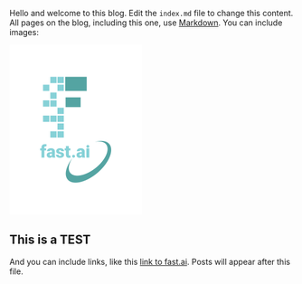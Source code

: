 Hello and welcome to this blog. Edit the `index.md` file to change this content. All pages on the blog, including this one, use [Markdown](https://guides.github.com/features/mastering-markdown/). You can include images:

![Image of fast.ai logo](images/logo.png)

## This is a TEST

And you can include links, like this [link to fast.ai](https://www.fast.ai). Posts will appear after this file.
